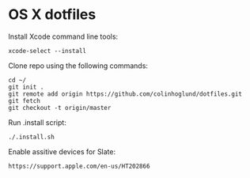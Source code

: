 OS X dotfiles
========

Install Xcode command line tools:
```
xcode-select --install
```

Clone repo using the following commands:
```
cd ~/
git init .
git remote add origin https://github.com/colinhoglund/dotfiles.git
git fetch
git checkout -t origin/master
```

Run .install script:
```
./.install.sh
```

Enable assitive devices for Slate:
```
https://support.apple.com/en-us/HT202866
```
